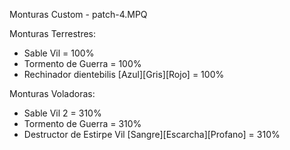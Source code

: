 Monturas Custom - patch-4.MPQ

Monturas Terrestres:
- Sable Vil = 100%
- Tormento de Guerra = 100%
- Rechinador dientebilis [Azul][Gris][Rojo] = 100%

Monturas Voladoras:
- Sable Vil 2 = 310%
- Tormento de Guerra = 310%
- Destructor de Estirpe Vil [Sangre][Escarcha][Profano] = 310%
